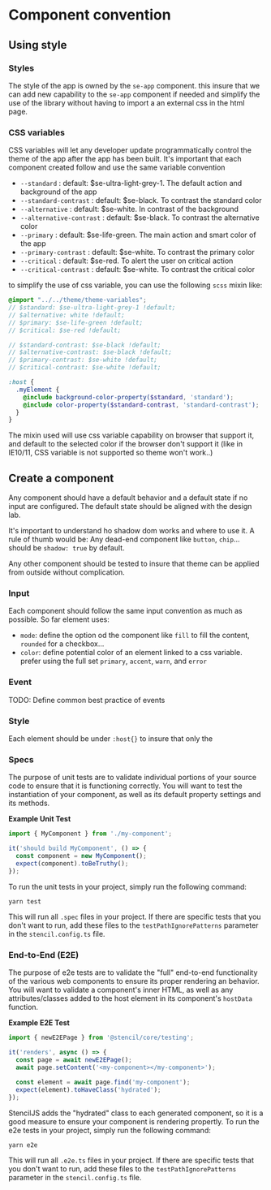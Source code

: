 # Component convention


## Using style

### Styles

The style of the app is owned by the `se-app` component. this insure that we can add new capability to the `se-app` component if needed and simplify the use of the library without having to import a an external css in the html page. 


### CSS variables

CSS variables will let any developer update programmatically control the theme of the app after the app has been built. It's important that each component created follow and use the same variable convention

- `--standard` : default: $se-ultra-light-grey-1. The default action and background of the app
- `--standard-contrast` : default: $se-black. To contrast the standard color
- `--alternative` : default: $se-white. In contrast of the background
- `--alternative-contrast` : default: $se-black. To contrast the alternative color
- `--primary` : default: $se-life-green. The main action and smart color of the app
- `--primary-contrast` : default: $se-white. To contrast the primary color
- `--critical` : default: $se-red. To alert the user on critical action
- `--critical-contrast` : default: $se-white. To contrast the critical color


to simplify the use of css variable, you can use the following `scss` mixin like:
```scss
@import "../../theme/theme-variables";
// $standard: $se-ultra-light-grey-1 !default;
// $alternative: white !default;
// $primary: $se-life-green !default;
// $critical: $se-red !default;

// $standard-contrast: $se-black !default;
// $alternative-contrast: $se-black !default;
// $primary-contrast: $se-white !default;
// $critical-contrast: $se-white !default;

:host {
  .myElement {
    @include background-color-property($standard, 'standard');
    @include color-property($standard-contrast, 'standard-contrast');
  }
}

```

The mixin used will use css variable capability on browser that support it, and default to the selected color if the browser don't support it (like in IE10/11, CSS variable is not supported so theme won't work..)

## Create a component

Any component should have a default behavior and a default state if no input are configured. The default state should be aligned with the design lab.

It's important to understand ho shadow dom works and where to use it. A rule of thumb would be: Any dead-end component like `button`, `chip`... should be `shadow: true` by default.

Any other component should be tested to insure that theme can be applied from outside without complication.

### Input

Each component should follow the same input convention as much as possible. So far element uses:
- `mode`: define the option od the component like `fill` to fill the content, `rounded` for a checkbox...
- `color`: define potential color of an element linked to a css variable. prefer using the full set `primary`, `accent`, `warn`, and `error`



### Event
TODO: Define common best practice of events

### Style

Each element should be under `:host{}` to insure that only the 

### Specs

The purpose of unit tests are to validate individual portions of your source code to ensure that it is functioning correctly.  You will want to test the instantiation of your component, as well as its default property settings and its methods.

**Example Unit Test**

```typescript
import { MyComponent } from './my-component';

it('should build MyComponent', () => {
  const component = new MyComponent();
  expect(component).toBeTruthy();
});
```

To run the unit tests in your project, simply run the following command:

```shell
yarn test
```

This will run all `.spec` files in your project.  If there are specific tests that you don't want to run, add these files to the `testPathIgnorePatterns` parameter in the `stencil.config.ts` file.

### End-to-End (E2E)

The purpose of e2e tests are to validate the "full" end-to-end functionality of the various web components to ensure its proper rendering an behavior.  You will want to validate a component's inner HTML, as well as any attributes/classes added to the host element in its component's `hostData` function.

**Example E2E Test**

```typescript
import { newE2EPage } from '@stencil/core/testing';

it('renders', async () => {
  const page = await newE2EPage();
  await page.setContent('<my-component></my-component>');
  
  const element = await page.find('my-component');
  expect(element).toHaveClass('hydrated');
});
```

StencilJS adds the "hydrated" class to each generated component, so it is a good measure to ensure your component is rendering propertly.  To run the e2e tests in your project, simply run the following command:

```shell
yarn e2e
```

This will run all `.e2e.ts` files in your project.  If there are specific tests that you don't want to run, add these files to the `testPathIgnorePatterns` parameter in the `stencil.config.ts` file.
